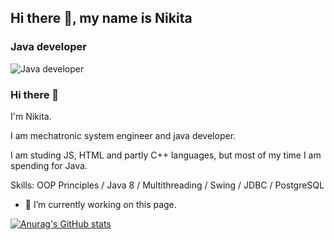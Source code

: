 ## Hi there 👋, my name is Nikita
### Java developer
![Java developer](https://www.docker.com/wp-content/uploads/2022/07/Programming-Language-Syntax-1110x740.jpg)

### Hi there 👋

I'm Nikita. 

I am mechatronic system engineer and java developer.

I am studing JS, HTML and partly C++ languages, but most of my time I am spending for Java.


Skills: OOP Principles / Java 8 / Multithreading / Swing / JDBC / PostgreSQL

- 🔭 I’m currently working on this page. 






[![Anurag's GitHub stats](https://github-readme-stats.vercel.app/api?username=Nik9695)](https://github.com/anuraghazra/github-readme-stats)
